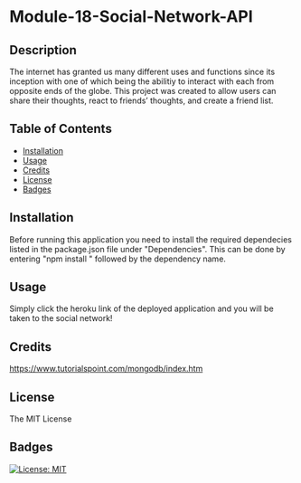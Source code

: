# Module-18-Social-Network-API

## Description

The internet has granted us many different uses and functions since its inception with one of which being the abilitiy to interact with each from opposite ends of the globe. This project was created to allow users can share their thoughts, react to friends’ thoughts, and create a friend list.

## Table of Contents

- [Installation](#installation)
- [Usage](#usage)
- [Credits](#credits)
- [License](#license)
- [Badges](#badges)

## Installation

Before running this application you need to install the required dependecies listed in the package.json file under "Dependencies". This can be done by entering "npm install " followed by the dependency name.

## Usage  

Simply click the heroku link of the deployed application and you will be taken to the social network!

## Credits

https://www.tutorialspoint.com/mongodb/index.htm

## License

The MIT License

## Badges

[![License: MIT](https://img.shields.io/badge/License-MIT-yellow.svg)](https://opensource.org/licenses/MIT)